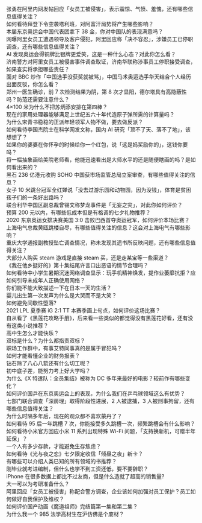 张勇在阿里内网发帖回应「女员工被侵害」，表示震惊、气愤、羞愧，还有哪些信息值得关注？  
如何看待拜登下令空袭塔利班，对阿富汗局势将产生哪些影响？  
本届东京奥运会中国代表团拿下 38 金，你对中国队的表现满意吗？  
网曝阿里女员工遭遇领导及客户侵犯，阿里回应称「决不容忍」，涉嫌员工已停职调查，还有哪些信息值得关注？  
AI 发现奥运会得铜牌比银牌更爱笑，这是一种什么心态？对此你怎么看？  
济南警方对阿里女员工被侵害事件调查取证，济南华联称涉事员工停职接受调查，如果查实将承担哪些责任？  
面对 BBC 炒作「中国选手没获奖就被骂」，中国马术奥运选手华天结合个人经历出面反驳，你怎么看？  
郑州一医生确诊，前 7 次检测结果为阴，第 8 次才显阳，德尔塔具有高隐蔽性吗？防范还需要注意什么？  
4×100 米为什么不把苏炳添安排在第四棒？  
现在的家用处理器能够满足上世纪五六十年代造原子弹所需的计算量吗？  
为什么宋青书稳稳的正派年轻领军人物不做，要去做反派？  
如何看待李国杰院士在科学网发文称，国内 AI 研究「顶不了天、落不了地」，该想想了？  
如果你的婆婆在你怀孕的时候给你一个红包，说「这是妈奖励你的」，这钱你要吗？  
将一幅抽象画给美院老师看，他能迅速看出是大师水平的还是随便瞎画的吗？是如何看出来的？  
黑石 236 亿港元收购 SOHO 中国获市场监管总局立案审查，有哪些值得关注的信息？  
女子 10 米跳台冠军全红婵说「没去过游乐园和动物园，因为没钱」，体育是贫困孩子们的一条好出路吗？  
联合利华中国区副总裁曾锡文称梦龙事件是「无妄之灾」，对此你如何评价？  
预算 200 元以内，有哪些低成本但是有格调的七夕礼物推荐？  
2020 东京奥运女排决赛美国 3:0 击败巴西首夺奥运冠军，如何评价本场比赛？  
上海电气总裁黄瓯跳楼自尽，有哪些值得关注的信息？这会对上海电气有哪些影响？  
重庆大学通报副教授坠亡调查情况，称未发现其遗书所反映问题，还有哪些信息值得关注？  
大部分人购买 steam 游戏是直接 steam 买，还是走某宝等一些渠道？  
《我在他乡挺好的》第十集结尾许言口出恶语的情节合理吗？  
如何看待中小学生暑期沉迷网络调查显示：玩手机精神焕发，提作业萎靡抗拒？应如何引导未成年人正确使用网络？  
你们能不能大致描述一下在日本一天的生活？  
婴儿出生第一次发声为什么是大哭而不是大笑？  
如何避免间歇性堕落?  
2021 LPL 夏季赛 iG 2:1 TT 本赛季画上句点，如何评价这场比赛？  
自从看了《黑莲花攻略手册》，后来看一些类似的都觉得没有黑莲花好看，还有没有这类小说推荐？  
高中生怎么才能快乐？  
双标是什么？为什么都指责双标？  
职场工作群中，有事艾特同事真的是属于冒犯吗？  
如何才能看懂企业的财务报表？  
钻石除了八心八箭还有什么切工呢？  
初中底子差，能努力考上好大学吗？  
为什么《X 特遣队：全员集结》被称为 DC 多年来最好的电影？较前作有哪些变化？  
如何评价国乒在东京奥运会上的表现，为什么我们在乒乓球领域这么有优势？  
七部门联合调查「深房理」取得阶段性进展，2 人被逮捕，3 人被刑事拘留，还有哪些信息值得关注？  
为什么时隔多年后，现在的观众都不喜欢蒙丹了？  
如何看待 95 后一年跳槽 7 次，你能接受多久跳槽一次，频繁跳槽会有什么影响？  
如何看待小米官方回应小米 11 系列出现特殊 Wi-Fi 问题，「支持换新机，可赠半年延保」？  
一个人有多少存款，才能避免生存焦虑？  
如何看待《光与夜之恋》七夕限定收信「倾昼之夜」新卡？  
有哪些可以介绍人类已知的所有领域的书推荐？  
刚毕业就考进编制，但什么也学不到工资还低，要不要辞职？  
iPhone 在很多数据上都比不过友商，但是什么造就了超高的销售量?  
大一可以为考研准备什么？  
阿里回应「女员工被侵害」称配合警方调查，企业该如何加强对员工保护？员工如何做好自我保护及维权？  
如何评价国产动画《魔道祖师》完结篇第一集和第二集？  
为什么我一个 985 法学高材生在沪仿佛是个废材？  
